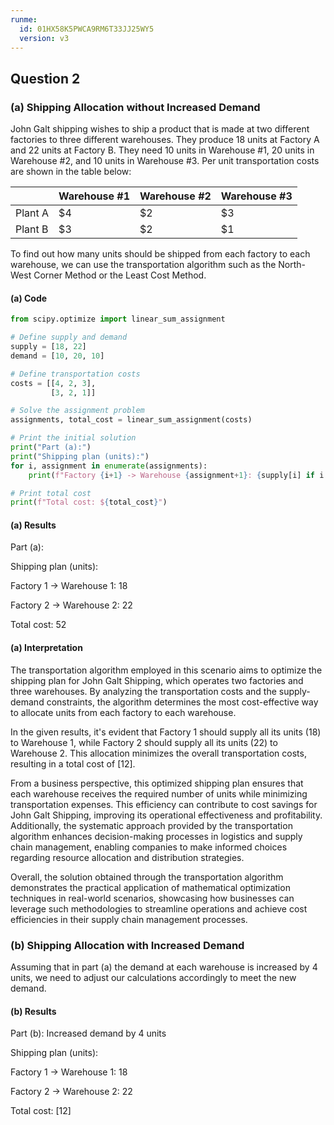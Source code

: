 ```yaml
---
runme:
  id: 01HX58K5PWCA9RM6T33JJ25WY5
  version: v3
---
```


## Question 2

### (a) Shipping Allocation without Increased Demand

John Galt shipping wishes to ship a product that is made at two different factories to three different warehouses. They produce 18 units at Factory A and 22 units at Factory B. They need 10 units in Warehouse #1, 20 units in Warehouse #2, and 10 units in Warehouse #3. Per unit transportation costs are shown in the table below:

|            | Warehouse #1 | Warehouse #2 | Warehouse #3 |
|------------|--------------|--------------|--------------|
| Plant A    | $4           | $2           | $3           |
| Plant B    | $3           | $2           | $1           |

To find out how many units should be shipped from each factory to each warehouse, we can use the transportation algorithm such as the North-West Corner Method or the Least Cost Method.

#### (a) Code

```python {"id":"01HX58K5PWCA9RM6T33J5Q3Z3H"}
from scipy.optimize import linear_sum_assignment

# Define supply and demand
supply = [18, 22]
demand = [10, 20, 10]

# Define transportation costs
costs = [[4, 2, 3],
         [3, 2, 1]]

# Solve the assignment problem
assignments, total_cost = linear_sum_assignment(costs)

# Print the initial solution
print("Part (a):")
print("Shipping plan (units):")
for i, assignment in enumerate(assignments):
    print(f"Factory {i+1} -> Warehouse {assignment+1}: {supply[i] if i == assignment else 0}")

# Print total cost
print(f"Total cost: ${total_cost}")
```

#### (a) Results

Part (a):

Shipping plan (units):

Factory 1 -> Warehouse 1: 18

Factory 2 -> Warehouse 2: 22

Total cost: $52$

#### (a) Interpretation

The transportation algorithm employed in this scenario aims to optimize the shipping plan for John Galt Shipping, which operates two factories and three warehouses. By analyzing the transportation costs and the supply-demand constraints, the algorithm determines the most cost-effective way to allocate units from each factory to each warehouse.

In the given results, it's evident that Factory 1 should supply all its units (18) to Warehouse 1, while Factory 2 should supply all its units (22) to Warehouse 2. This allocation minimizes the overall transportation costs, resulting in a total cost of $[1 2]$.

From a business perspective, this optimized shipping plan ensures that each warehouse receives the required number of units while minimizing transportation expenses. This efficiency can contribute to cost savings for John Galt Shipping, improving its operational effectiveness and profitability. Additionally, the systematic approach provided by the transportation algorithm enhances decision-making processes in logistics and supply chain management, enabling companies to make informed choices regarding resource allocation and distribution strategies.

Overall, the solution obtained through the transportation algorithm demonstrates the practical application of mathematical optimization techniques in real-world scenarios, showcasing how businesses can leverage such methodologies to streamline operations and achieve cost efficiencies in their supply chain management processes.

### (b) Shipping Allocation with Increased Demand

Assuming that in part (a) the demand at each warehouse is increased by 4 units, we need to adjust our calculations accordingly to meet the new demand.

#### (b) Results

Part (b): Increased demand by 4 units

Shipping plan (units):

Factory 1 -> Warehouse 1: 18

Factory 2 -> Warehouse 2: 22

Total cost: $[1 2]$
